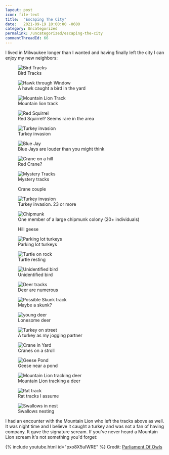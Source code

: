 ```yaml
---
layout: post
icon: file-text
title:  "Escaping The City"
date:   2021-09-19 10:00:00 -0600
category: Uncategorized
permalink: /uncategorized/escaping-the-city
commentThreadId: 66
---
```


I lived in Milwaukee longer than I wanted and having finally left the city I can enjoy my new neighbors:

<article class="gallery">
    <figure class='gallery-item'>
        <img src='/media-library/uncategorized/brookfield/bird-track_1024.jpg' alt='Bird Tracks' loading='lazy'>
        <figcaption>Bird Tracks</figcaption>
    </figure>
    <figure class='gallery-item'>
        <img src='/media-library/uncategorized/brookfield/hawk-window_1024.jpg' alt='Hawk through Window' loading='lazy'>
        <figcaption>A hawk caught a bird in the yard</figcaption>
    </figure>
    <figure class='gallery-item'>
        <img src='/media-library/uncategorized/brookfield/mountain-lion-track_1024.jpg' alt='Mountain Lion Track' loading='lazy'>
        <figcaption>Mountain lion track</figcaption>
    </figure>
    <figure class='gallery-item'>
        <img src='/media-library/uncategorized/brookfield/red-squirrel_1024.jpg' alt='Red Squirrel' loading='lazy'>
        <figcaption>Red Squirrel? Seems rare in the area</figcaption>
    </figure>
    <figure class='gallery-item'>
        <img src='/media-library/uncategorized/brookfield/turkey-army_1024.jpg' alt='Turkey invasion' loading='lazy'>
        <figcaption>Turkey invasion</figcaption>
    </figure>
    <figure class='gallery-item'>
        <img src='/media-library/uncategorized/brookfield/blue-jay_1024.jpg' alt='Blue Jay' loading='lazy'>
        <figcaption>Blue Jays are louder than you might think</figcaption>
    </figure>
    <figure class='gallery-item'>
        <img src='/media-library/uncategorized/brookfield/hill-crane_1024.jpg' alt='Crane on a hill' loading='lazy'>
        <figcaption>Red Crane?</figcaption>
    </figure>
    <figure class='gallery-item'>
        <img src='/media-library/uncategorized/brookfield/mystery_1024.jpg' alt='Mystery Tracks' loading='lazy'>
        <figcaption>Mystery tracks</figcaption>
    </figure>
    <figure class='gallery-item'>
        <img src='/media-library/uncategorized/brookfield/ridge-cranes_1024.jpg' alt='' loading='lazy'>
        <figcaption>Crane couple</figcaption>
    </figure>
    <figure class='gallery-item'>
        <img src='/media-library/uncategorized/brookfield/turkey-invade-1024.jpg' alt='Turkey invasion' loading='lazy'>
        <figcaption>Turkey invasion. 23 or more</figcaption>
    </figure>
    <figure class='gallery-item'>
        <img src='/media-library/uncategorized/brookfield/chipmunk_1024.jpg' alt='Chipmunk' loading='lazy'>
        <figcaption>One member of a large chipmunk colony (20+ individuals)</figcaption>
    </figure>
    <figure class='gallery-item'>
        <img src='/media-library/uncategorized/brookfield/hill-geese_1024.jpg' alt='' loading='lazy'>
        <figcaption>Hill geese</figcaption>
    </figure>
    <figure class='gallery-item'>
        <img src='/media-library/uncategorized/brookfield/parking-lot-turkeys_1024.jpg' alt='Parking lot turkeys' loading='lazy'>
        <figcaption>Parking lot turkeys</figcaption>
    </figure>
    <figure class='gallery-item'>
        <img src='/media-library/uncategorized/brookfield/rock-turtle_1024.jpg' alt='Turtle on rock' loading='lazy'>
        <figcaption>Turtle resting</figcaption>
    </figure>
    <figure class='gallery-item'>
        <img src='/media-library/uncategorized/brookfield/unidentified-bird_1024.jpg' alt='Unidentified bird' loading='lazy'>
        <figcaption>Unidentified bird</figcaption>
    </figure>
    <figure class='gallery-item'>
        <img src='/media-library/uncategorized/brookfield/deer-track_1024.jpg' alt='Deer tracks' loading='lazy'>
        <figcaption>Deer are numerous</figcaption>
    </figure>
    <figure class='gallery-item'>
        <img src='/media-library/uncategorized/brookfield/maybe-skunk_1024.jpg' alt='Possible Skunk track' loading='lazy'>
        <figcaption>Maybe a skunk?</figcaption>
    </figure>
    <figure class='gallery-item'>
        <img src='/media-library/uncategorized/brookfield/pond-deer_1024.jpg' alt='young deer' loading='lazy'>
        <figcaption>Lonesome deer</figcaption>
    </figure>
    <figure class='gallery-item'>
        <img src='/media-library/uncategorized/brookfield/street-turkey_1024.jpg' alt='Turkey on street' loading='lazy'>
        <figcaption>A turkey as my jogging partner</figcaption>
    </figure>
    <figure class='gallery-item'>
        <img src='/media-library/uncategorized/brookfield/yard-cranes_1024.jpg' alt='Crane in Yard' loading='lazy'>
        <figcaption>Cranes on a stroll</figcaption>
    </figure>
    <figure class='gallery-item'>
        <img src='/media-library/uncategorized/brookfield/geese-pond_1024.jpg' alt='Geese Pond' loading='lazy'>
        <figcaption>Geese near a pond</figcaption>
    </figure>
    <figure class='gallery-item'>
        <img src='/media-library/uncategorized/brookfield/mountain-lion-deer-track_1024.jpg' alt='Mountain Lion tracking deer' loading='lazy'>
        <figcaption>Mountain Lion tracking a deer</figcaption>
    </figure>
    <figure class='gallery-item'>
        <img src='/media-library/uncategorized/brookfield/rat-track_1024.jpg' alt='Rat track' loading='lazy'>
        <figcaption>Rat tracks I assume</figcaption>
    </figure>
    <figure class='gallery-item'>
        <img src='/media-library/uncategorized/brookfield/swallows_1024.jpg' alt='Swallows in nest' loading='lazy'>
        <figcaption>Swallows nesting</figcaption>
    </figure>
</article>

I had an encounter with the Mountain Lion who left the tracks above as well. It was night time and I believe it caught a turkey and was not a fan of having company. It gave the signature scream. If you've never heard a Mountain Lion scream it's not something you'd forget:

{% include youtube.html id="pxo8X5uIWRE" %}
Credit: [
Parliament Of Owls](https://www.youtube.com/channel/UCSzr16Cz57J5kEGlXH_rOvg)

